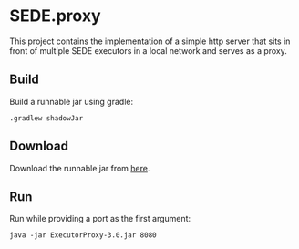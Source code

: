 # SEDE.proxy

This project contains the implementation of a simple http server that sits in front of multiple SEDE executors in a local network and serves as a proxy.

## Build

Build a runnable jar using gradle:

`.gradlew shadowJar`

## Download

Download the runnable jar from [here](https://github.com/aminfa/SEDE.proxy/releases/download/v3.0/ExecutorProxy-3.0.jar).

## Run

Run while providing a port as the first argument:

`java -jar ExecutorProxy-3.0.jar 8080`



